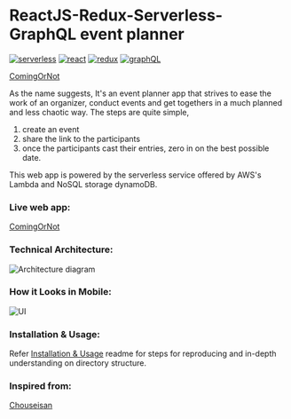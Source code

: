 ReactJS-Redux-Serverless-GraphQL event planner
============================

[![serverless](https://img.shields.io/badge/serverless-v1.5.1-yellow.svg)](http://www.serverless.com)
[![react](https://img.shields.io/badge/react-v15.4.2-blue.svg)](https://github.com/facebook/react)
[![redux](https://img.shields.io/badge/redux-v3.5.2-orange.svg)](http://redux.js.org/docs/introduction/)
[![graphQL](https://img.shields.io/badge/graphQL-v0.7.2-red.svg)](http://graphql.org/)

[ComingOrNot](http://comingornot.com)

<!-- This project is an attempt to resolve the problems encountered during scheduling of various events like meetups, office party, etc., -->

As the name suggests, It's an event planner app that strives to ease the work of an organizer, conduct events and get togethers in a much planned and less chaotic way. The steps are quite simple,

1. create an event
2. share the link to the participants
3. once the participants cast their entries, zero in on the best possible date.

This web app is powered by the serverless service offered by AWS's Lambda and NoSQL storage dynamoDB.

### Live web app:
<a href="http://comingornot.com" target="_blank">ComingOrNot</a>

### Technical Architecture:
![Architecture diagram](https://raw.githubusercontent.com/lakshmantgld/LetsMeetUp/stable/readmeFiles/architecture.png)

### How it Looks in Mobile:
![UI](https://raw.githubusercontent.com/lakshmantgld/LetsMeetUp/stable/readmeFiles/comingornot.png)

### Installation & Usage:
Refer [Installation & Usage](https://github.com/lakshmantgld/LetsMeetUp/blob/stable/readmeFiles/reproduce.md) readme for steps for reproducing and in-depth understanding on directory structure.

### Inspired from:
[Chouseisan](https://chouseisan.com/)
